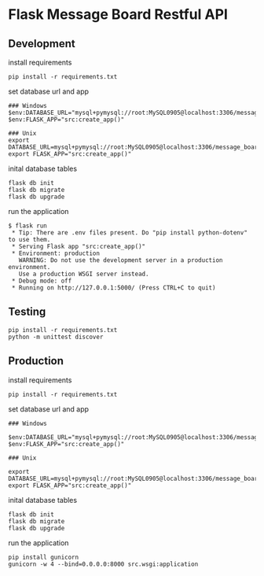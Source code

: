 # Flask Message Board Restful API

## Development

install requirements

```
pip install -r requirements.txt
```

set database url and app

```
### Windows
$env:DATABASE_URL="mysql+pymysql://root:MySQL0905@localhost:3306/message_board"
$env:FLASK_APP="src:create_app()"

### Unix
export DATABASE_URL=mysql+pymysql://root:MySQL0905@localhost:3306/message_board
export FLASK_APP="src:create_app()"
```

inital database tables

```
flask db init
flask db migrate
flask db upgrade
```

run the application

```
$ flask run
 * Tip: There are .env files present. Do "pip install python-dotenv" to use them.
 * Serving Flask app "src:create_app()"
 * Environment: production
   WARNING: Do not use the development server in a production environment.
   Use a production WSGI server instead.
 * Debug mode: off
 * Running on http://127.0.0.1:5000/ (Press CTRL+C to quit)

```

## Testing

```
pip install -r requirements.txt
python -m unittest discover
```

## Production

install requirements

```
pip install -r requirements.txt
```

set database url and app

```
### Windows

$env:DATABASE_URL="mysql+pymysql://root:MySQL0905@localhost:3306/message_board"
$env:FLASK_APP="src:create_app()"

### Unix

export DATABASE_URL=mysql+pymysql://root:MySQL0905@localhost:3306/message_board
export FLASK_APP="src:create_app()"
```

inital database tables

```
flask db init
flask db migrate
flask db upgrade
```

run the application

```
pip install gunicorn
gunicorn -w 4 --bind=0.0.0.0:8000 src.wsgi:application
```
